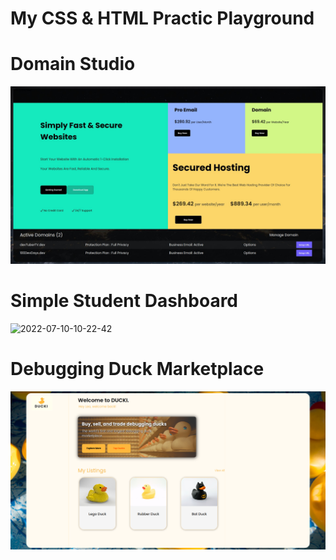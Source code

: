 # My CSS & HTML Practic Playground


# Domain Studio
![](domain-studio/playground-image.jpg)

# Simple Student Dashboard
![2022-07-10-10-22-42](https://user-images.githubusercontent.com/90817505/178153172-abc15cba-7a84-4b9b-8e84-c0eb2ed88e77.gif)






# Debugging Duck Marketplace
![](ducki/Screenshot_20220712_110227.png)
